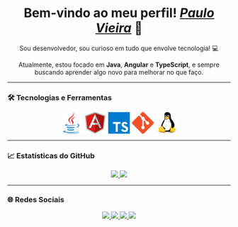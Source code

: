 <div align="center">
  <h1>Bem-vindo ao meu perfil! <a href="https://www.linkedin.com/in/paulo-vieira-9670a9321/" target="_blank"><i>Paulo Vieira</i></a> 🚀</h1>
  <p>Sou desenvolvedor, sou curioso em tudo que envolve tecnologia! 💻</p>
  <p>Atualmente, estou focado em <strong>Java</strong>, <strong>Angular</strong> e <strong>TypeScript</strong>, e sempre buscando aprender algo novo para melhorar no que faço.</p>
  
</div>

---

### 🛠️ Tecnologias e Ferramentas

<div align="center" valign="top">
  <img align="center" alt="Java" height="50" width="50" src="https://raw.githubusercontent.com/devicons/devicon/master/icons/java/java-original.svg">
  <img align="center" alt="Angular" height="50" width="50" src="https://raw.githubusercontent.com/devicons/devicon/master/icons/angularjs/angularjs-original.svg">
  <img align="center" alt="TypeScript" height="50" width="50" src="https://raw.githubusercontent.com/devicons/devicon/master/icons/typescript/typescript-original.svg">
  <img align="center" alt="Git" height="50" width="50" src="https://raw.githubusercontent.com/devicons/devicon/master/icons/git/git-original.svg">
  <img align="center" alt="Linux" height="50" width="50" src="https://raw.githubusercontent.com/devicons/devicon/master/icons/linux/linux-original.svg">
</div>

---

### 📈 Estatísticas do GitHub

<div align="center">
  <a href="https://github.com/PauloVieira47">
    <img height="180em" src="https://github-readme-stats.vercel.app/api?username=PauloVieira47&show_icons=true&theme=radical&include_all_commits=true&count_private=true"/>
    <img height="180em" src="https://github-readme-stats.vercel.app/api/top-langs/?username=PauloVieira47&layout=compact&langs_count=7&theme=radical"/>
  </a>
</div>

---

### 🌐 Redes Sociais

<div align="center">
  <a href="https://www.instagram.com/paulo_vieira47/" target="_blank">
    <img src="https://img.shields.io/badge/-Instagram-%23E4405F?style=for-the-badge&logo=instagram&logoColor=white" target="_blank">
  </a>
  <a href="https://www.linkedin.com/in/paulo-vieira-9670a9321/" target="_blank">
    <img src="https://img.shields.io/badge/-LinkedIn-%230077B5?style=for-the-badge&logo=linkedin&logoColor=white" target="_blank">
  </a>
  <a href="https://www.facebook.com/perfil.php?id=100023813533278" target="_blank">
    <img src="https://img.shields.io/badge/-Facebook-%234267B2?style=for-the-badge&logo=facebook&logoColor=white" target="_blank">
  </a>
  <a href="https://twitter.com/PauloVieira47" target="_blank">
    <img src="https://img.shields.io/badge/-Twitter-%231DA1F2?style=for-the-badge&logo=twitter&logoColor=white" target="_blank">
  </a>
</div>

